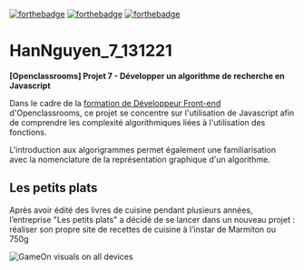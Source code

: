 [![forthebadge](https://forthebadge.com/images/badges/made-with-javascript.svg)](https://forthebadge.com) [![forthebadge](https://forthebadge.com/images/badges/uses-html.svg)](https://forthebadge.com) [![forthebadge](https://forthebadge.com/images/badges/uses-css.svg)](https://forthebadge.com)

# HanNguyen_7_131221
**[Openclassrooms] Projet 7 - Développer un algorithme de recherche en Javascript**

Dans le cadre de la [formation de Développeur Front-end](https://openclassrooms.com/fr/paths/314-developpeur-front-end) d'Openclassrooms, ce projet se concentre sur l'utilisation de Javascript afin de comprendre les complexité algorithmiques liées à l'utilisation des fonctions. 

L'introduction aux algorigrammes permet également une familiarisation avec la nomenclature de la représentation graphique d'un algorithme.

## **Les petits plats**

Après avoir édité des livres de cuisine pendant plusieurs années, l’entreprise "Les petits plats" a décidé de se lancer dans un nouveau projet : réaliser son propre site de recettes de cuisine à l’instar de Marmiton ou 750g

![GameOn visuals on all devices](https://github.com/Mimi1706/HanNguyen_7_131221/blob/main/Les%20petits%20plats%20visuals.jpg?raw=true)
